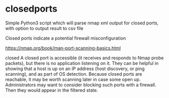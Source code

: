 # closedports

Simple Python3 script which will parse nmap xml output for closed ports, with option to output result to csv file

Closed ports indicate a potential firewall misconfiguration

https://nmap.org/book/man-port-scanning-basics.html

closed
A closed port is accessible (it receives and responds to Nmap probe packets), but there is no application listening on it. They can be helpful in showing that a host is up on an IP address (host discovery, or ping scanning), and as part of OS detection. Because closed ports are reachable, it may be worth scanning later in case some open up. Administrators may want to consider blocking such ports with a firewall. Then they would appear in the filtered state.
